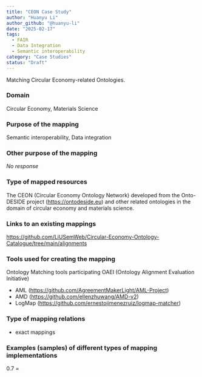 ```yaml
---
title: "CEON Case Study"
author: "Huanyu Li"
author_github: "@huanyu-li"
date: "2025-02-17"
tags:
  - FAIR
  - Data Integration
  - Semantic interoperability
category: "Case Studies"
status: "Draft"
---
```


Matching Circular Economy-related Ontologies.

### Domain

Circular Economy, Materials Science

### Purpose of the mapping

Semantic interoperability, Data integration

### Other purpose of the mapping

_No response_

### Type of mapped resources

The CEON (Circular Economy Ontology Network) developed from the Onto-DESIDE project (https://ontodeside.eu) and other related ontologies in the domain of circular economy and materials science.

### Links to an existing mappings

https://github.com/LiUSemWeb/Circular-Economy-Ontology-Catalogue/tree/main/alignments

### Tools used for creating the mapping

Ontology Matching tools participating OAEI (Ontology Alignment Evaluation Initiative)
- AML (https://github.com/AgreementMakerLight/AML-Project)
- AMD (https://github.com/ellenzhuwang/AMD-v2)
- LogMap (https://github.com/ernestojimenezruiz/logmap-matcher)

### Type of mapping relations

- exact mappings

### Examples (samples) of different types of mapping implementations

<entity1 rdf:resource="http://w3id.org/CEON/ontology/product/Product"/>
<entity2 rdf:resource="http://ld-ce.com/vocab/CEO#Product"/>
<measure rdf:datatype="xsd:float">0.7</measure>
<relation>=</relation>